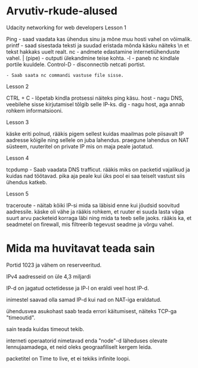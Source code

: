 # Arvutiv-rkude-alused
Udacity networking for web developers
Lesson 1

Ping - saad vaadata kas ühendus sinu ja mõne muu hosti vahel on võimalik.
printf - saad sisestada teksti ja suudad eristada mõnda käsku näiteks \n et tekst hakkaks uuelt realt.
nc - andmete edastamine internetiühenduste vahel.
| (pipe) - outputi ülekandmine teise kohta.
-l - paneb nc kindlale portile kuuldele.
Control-D - disconnectib netcati portist.

    - Saab saata nc commandi vastuse file sisse.

Lesson 2

CTRL + C - lõpetab kindla protsessi näiteks ping käsu.
host - nagu DNS, veebilehe sisse kirjutamisel tõlgib selle IP-ks.
dig - nagu host, aga annab rohkem informatsiooni.

Lesson 3

käske eriti polnud, rääkis pigem sellest kuidas maailmas pole piisavalt IP aadresse kõigile ning sellele on juba lahendus. 
praegune lahendus on NAT süsteem, ruuteritel on private IP mis on maja peale jaotatud.

Lesson 4

tcpdump - Saab vaadata DNS trafficut.
rääkis miks on packetid vajalikud ja kuidas nad töötavad.
pika aja peale kui üks pool ei saa teiselt vastust siis ühendus katkeb.

Lesson 5

traceroute - näitab kõiki IP-si mida sa läbisid enne kui jõudsid soovitud aadressile.
käske oli vähe ja rääkis rohkem, et ruuter ei suuda lasta väga suurt arvu packeteid korraga läbi ning mida ta teeb selle jaoks.
rääkis ka, et seadmetel on firewall, mis filtreerib tegevust seadme ja võrgu vahel.

# Mida ma huvitavat teada sain
Portid 1023 ja vähem on reserveeritud.

IPv4 aadresseid on üle 4,3 miljardi

IP-d on jagatud octetidesse ja IP-l on eraldi veel host IP-d.

inimestel saavad olla samad IP-d kui nad on NAT-iga eraldatud.

ühendusvea asukohast saab teada errori käitumisest, näiteks TCP-ga "timeoutid".

sain teada kuidas timeout tekib.

interneti operaatorid nimetavad enda "node"-d läheduses olevate lennujaamadega, et neid oleks geograafiliselt kergem leida.

packetitel on Time to live, et ei tekiks infinite loopi.
